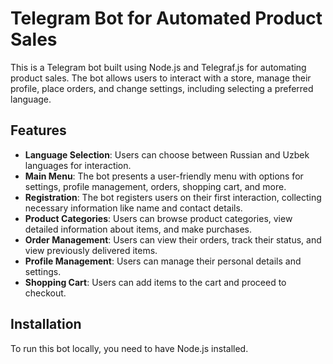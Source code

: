 # Telegram Bot for Automated Product Sales

This is a Telegram bot built using Node.js and Telegraf.js for automating product sales. The bot allows users to interact with a store, manage their profile, place orders, and change settings, including selecting a preferred language.

## Features

- **Language Selection**: Users can choose between Russian and Uzbek languages for interaction.
- **Main Menu**: The bot presents a user-friendly menu with options for settings, profile management, orders, shopping cart, and more.
- **Registration**: The bot registers users on their first interaction, collecting necessary information like name and contact details.
- **Product Categories**: Users can browse product categories, view detailed information about items, and make purchases.
- **Order Management**: Users can view their orders, track their status, and view previously delivered items.
- **Profile Management**: Users can manage their personal details and settings.
- **Shopping Cart**: Users can add items to the cart and proceed to checkout.

## Installation

To run this bot locally, you need to have Node.js installed.